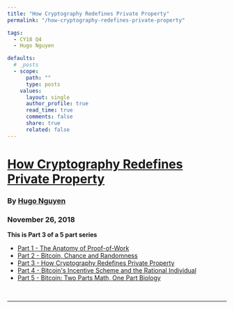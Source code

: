 ```yaml
---
title: "How Cryptography Redefines Private Property"
permalink: "/how-cryptography-redefines-private-property" 

tags:
  - CY18 Q4
  - Hugo Nguyen

defaults:
  # _posts
  - scope:
      path: ""
      type: posts
    values:
      layout: single
      author_profile: true
      read_time: true
      comments: false
      share: true
      related: false
---
```


# [How Cryptography Redefines Private Property](https://medium.com/@hugonguyen/how-cryptography-redefines-private-property-34cd93d86036)
### By [Hugo Nguyen](https://medium.com/@hugonguyen)
### November 26, 2018

**This is Part 3 of a 5 part series**
* [Part 1 - The Anatomy of Proof-of-Work](https://bitcointechtalk.com/the-anatomy-of-proof-of-work-98c85b6f6667)
* [Part 2 - Bitcoin, Chance and Randomness](https://medium.com/@hugonguyen/bitcoin-chance-and-randomness-ba49a6edf933)
* [Part 3 - How Cryptography Redefines Private Property](https://medium.com/@hugonguyen/how-cryptography-redefines-private-property-34cd93d86036)
* [Part 4 - Bitcoin's Incentive Scheme and the Rational Individual](https://medium.com/@hugonguyen/bitcoins-incentive-scheme-and-the-rational-individual-dc20effa4715)
* [Part 5 - Bitcoin: Two Parts Math, One Part Biology](https://cryptowords.github.io/bitcoin-two-parts-math-one-part-biology)

<br>

***